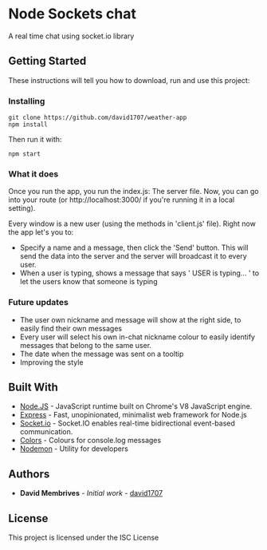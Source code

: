 # Node Sockets chat

A real time chat using socket.io library

## Getting Started

These instructions will tell you how to download, run and use this project:

### Installing

```
git clone https://github.com/david1707/weather-app
npm install
```

Then run it with:
```
npm start
```

### What it does

Once you run the app, you run the index.js: The server file. Now, you can go into your route (or http://localhost:3000/ if you're running it in a local setting). 

Every window is a new user (using the methods in 'client.js' file). Right now the app let's you to:

- Specify a name and a message, then click the 'Send' button. This will send the data into the server and the server will broadcast it to every user.
- When a user is typing, shows a message that says ' USER is typing... ' to let the users know that someone is typing

### Future updates

- The user own nickname and message will show at the right side, to easily find their own messages
- Every user will select his own in-chat nickname colour to easily identify messages that belong to the same user.
- The date when the message was sent on a tooltip
- Improving the style

## Built With

* [Node.JS](https://nodejs.org/en/) - JavaScript runtime built on Chrome's V8 JavaScript engine.
* [Express](https://expressjs.com/) - Fast, unopinionated, minimalist web framework for Node.js
* [Socket.io](https://socket.io/) - Socket.IO enables real-time bidirectional event-based communication.
* [Colors](https://www.npmjs.com/package/colors) - Colours for console.log messages
* [Nodemon](https://nodemon.io/) - Utility for developers

## Authors

* **David Membrives** - *Initial work* - [david1707](https://github.com/david1707)

## License

This project is licensed under the ISC License